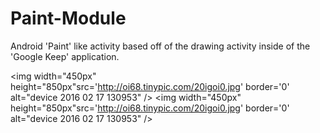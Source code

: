 # Paint-Module
Android 'Paint' like activity based off of the drawing activity inside of the 'Google Keep' application. 

<img width="450px" height="850px"src='http://oi68.tinypic.com/20igoi0.jpg' border='0' alt="device 2016 02 17 130953" />
<img width="450px" height="850px"src='http://oi68.tinypic.com/20igoi0.jpg' border='0' alt="device 2016 02 17 130953" />
